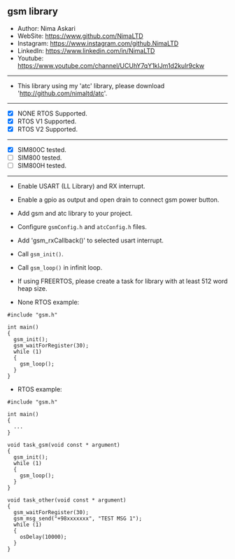 ## gsm library 
*	Author:     Nima Askari
*	WebSite:    https://www.github.com/NimaLTD
*	Instagram:  https://www.instagram.com/github.NimaLTD
*	LinkedIn:   https://www.linkedin.com/in/NimaLTD
*	Youtube:    https://www.youtube.com/channel/UCUhY7qY1klJm1d2kulr9ckw 
--------------------------------------------------------------------------------
* This library using my 'atc' library, please download 'http://github.com/nimaltd/atc'.
--------------------------------------------------------------------------------
* [x] NONE RTOS Supported.
* [x] RTOS V1 Supported.
* [x] RTOS V2 Supported.
--------------------------------------------------------------------------------
* [x] SIM800C tested.
* [ ] SIM800 tested.
* [ ] SIM800H tested.
--------------------------------------------------------------------------------   
* Enable USART (LL Library) and RX interrupt.
* Enable a gpio as output and open drain to connect gsm power button.
* Add gsm and atc library to your project.
* Configure `gsmConfig.h` and `atcConfig.h` files.
* Add 'gsm_rxCallback()' to selected usart interrupt.
* Call `gsm_init()`.
* Call `gsm_loop()` in infinit loop.
* If using FREERTOS, please create a task for library with at least 512 word heap size.

* None RTOS example:
```
#include "gsm.h"

int main()
{
  gsm_init();
  gsm_waitForRegister(30);
  while (1)
  {
    gsm_loop();
  }  
}
```

* RTOS example:
```
#include "gsm.h"

int main()
{
  ...  
}

void task_gsm(void const * argument)
{
  gsm_init();
  while (1)
  {
    gsm_loop();
  }
}

void task_other(void const * argument)
{
  gsm_waitForRegister(30);
  gsm_msg_send("+98xxxxxxx", "TEST MSG 1");
  while (1)
  {    
    osDelay(10000);
  }
}


```




